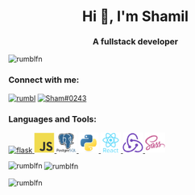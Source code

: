 <h1 align="center">Hi 👋, I'm Shamil</h1>
<h3 align="center">A fullstack developer</h3>

<p align="left"> <img src="https://komarev.com/ghpvc/?username=rumblfn&label=Profile%20views&color=0e75b6&style=flat" alt="rumblfn" /> </p>

<h3 align="left">Connect with me:</h3>
<p align="left">
<a href="https://codeforces.com/profile/rumbl" target="blank"><img align="center" src="https://raw.githubusercontent.com/rahuldkjain/github-profile-readme-generator/master/src/images/icons/Social/codeforces.svg" alt="rumbl" height="30" width="40" /></a>
<a href="https://discordapp.com/users/490559410935037962/" target="blank"><img align="center" src="https://raw.githubusercontent.com/rahuldkjain/github-profile-readme-generator/master/src/images/icons/Social/discord.svg" alt="Sham#0243" height="30" width="40" /></a>
</p>

<h3 align="left">Languages and Tools:</h3>
<p align="left"> <a href="https://flask.palletsprojects.com/" target="_blank" rel="noreferrer"> <img src="https://www.vectorlogo.zone/logos/pocoo_flask/pocoo_flask-icon.svg" alt="flask" width="40" height="40"/> </a> <a href="https://developer.mozilla.org/en-US/docs/Web/JavaScript" target="_blank" rel="noreferrer"> <img src="https://raw.githubusercontent.com/devicons/devicon/master/icons/javascript/javascript-original.svg" alt="javascript" width="40" height="40"/> </a> <a href="https://www.postgresql.org" target="_blank" rel="noreferrer"> <img src="https://raw.githubusercontent.com/devicons/devicon/master/icons/postgresql/postgresql-original-wordmark.svg" alt="postgresql" width="40" height="40"/> </a> <a href="https://www.python.org" target="_blank" rel="noreferrer"> <img src="https://raw.githubusercontent.com/devicons/devicon/master/icons/python/python-original.svg" alt="python" width="40" height="40"/> </a> <a href="https://reactjs.org/" target="_blank" rel="noreferrer"> <img src="https://raw.githubusercontent.com/devicons/devicon/master/icons/react/react-original-wordmark.svg" alt="react" width="40" height="40"/> </a> <a href="https://redux.js.org" target="_blank" rel="noreferrer"> <img src="https://raw.githubusercontent.com/devicons/devicon/master/icons/redux/redux-original.svg" alt="redux" width="40" height="40"/> </a> <a href="https://sass-lang.com" target="_blank" rel="noreferrer"> <img src="https://raw.githubusercontent.com/devicons/devicon/master/icons/sass/sass-original.svg" alt="sass" width="40" height="40"/> </a> </p>

<p><img align="left" src="https://github-readme-stats.vercel.app/api/top-langs?username=rumblfn&show_icons=true&locale=en&layout=compact" alt="rumblfn" /></p>

<p>&nbsp;<img align="center" src="https://github-readme-stats.vercel.app/api?username=rumblfn&show_icons=true&locale=en" alt="rumblfn" /></p>

<p><img align="center" src="https://github-readme-streak-stats.herokuapp.com/?user=rumblfn&" alt="rumblfn" /></p>
